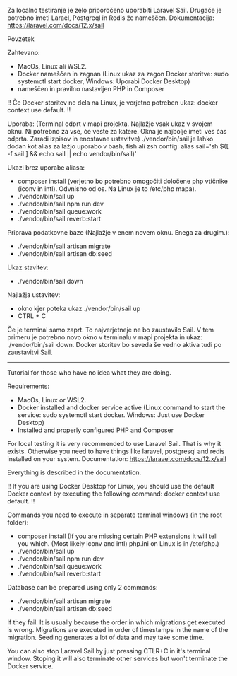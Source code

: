Za localno testiranje je zelo priporočeno uporabiti Laravel Sail.
Drugače je potrebno imeti Larael, Postgreql in Redis že nameščen.
Dokumentacija: https://laravel.com/docs/12.x/sail

Povzetek

Zahtevano: 
- MacOs, Linux ali WSL2.
- Docker nameščen in zagnan (Linux ukaz za zagon Docker storitve: sudo systemctl start docker, Windows: Uporabi Docker Desktop)
- nameščen in pravilno nastavljen PHP in Composer

!! Če Docker storitev ne dela na Linux, je verjetno potreben ukaz: docker context use default. !!

Uporaba:
(Terminal odprt v mapi projekta. Najlažje vsak ukaz v svojem oknu. Ni potrebno za vse, će veste za katere. Okna je najbolje imeti ves čas odprta. Zaradi izpisov in enostavne ustavitve)
./vendor/bin/sail je lahko dodan kot alias za lažjo uporabo v bash, fish ali zsh config: alias sail='sh $([ -f sail ] && echo sail || echo vendor/bin/sail)'

Ukazi brez uporabe aliasa:
- composer install (verjetno bo potrebno omogočiti določene php vtičnike (iconv in intl). Odvnisno od os. Na Linux je to /etc/php mapa). 
- ./vendor/bin/sail up
- ./vendor/bin/sail npm run dev
- ./vendor/bin/sail queue:work
- ./vendor/bin/sail reverb:start

Priprava podatkovne baze (Najlažje v enem novem oknu. Enega za drugim.):
- ./vendor/bin/sail artisan migrate
- ./vendor/bin/sail artisan db:seed

Ukaz stavitev:
- ./vendor/bin/sail down

Najlažja ustavitev:
- okno kjer poteka ukaz ./vendor/bin/sail up
- CTRL + C

Če je terminal samo zaprt. To najverjetneje ne bo zaustavilo Sail. V tem primeru je potrebno novo okno v terminalu v mapi projekta in ukaz: ./vendor/bin/sail down.
Docker storitev bo seveda še vedno aktiva tudi po zaustavitvi Sail.

--------------------------------------------------------------------------------------------------------------------------------------------------------------------------------------------------------------------------------------------------------------------------------------
Tutorial for those who have no idea what they are doing.

Requirements:
- MacOs, Linux or WSL2.
- Docker installed and docker service active (Linux command to start the service: sudo systemctl start docker. Windows: Just use Docker Desktop)
- Installed and properly configured PHP and Composer

For local testing it is very recommended to use Laravel Sail. That is why it exists.
Otherwise you need to have things like laravel, postgresql and redis installed on your system.
Documentation: https://laravel.com/docs/12.x/sail

Everything is described in the documentation.

!! If you are using Docker Desktop for Linux, you should use the default Docker context by executing the following command: docker context use default. !!

Commands you need to execute in separate terminal windows (in the root folder):
- composer install (If you are missing certain PHP extensions it will tell you which. (Most likely iconv and intl) php.ini on Linux is in /etc/php.)
- ./vendor/bin/sail up
- ./vendor/bin/sail npm run dev
- ./vendor/bin/sail queue:work
- ./vendor/bin/sail reverb:start

Database can be prepared using only 2 commands:
- ./vendor/bin/sail artisan migrate
- ./vendor/bin/sail artisan db:seed

If they fail. It is usually because the order in which migrations get executed is wrong.
Migrations are executed in order of timestamps in the name of the migration.
Seeding generates a lot of data and may take some time.

You can also stop Laravel Sail by just pressing CTLR+C in it's terminal window.
Stoping it will also terminate other services but won't terminate the Docker service.
